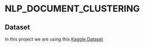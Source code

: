 # NLP_DOCUMENT_CLUSTERING


## Dataset

In this project we are using this [Kaggle Dataset](https://www.kaggle.com/rmisra/news-category-dataset)
